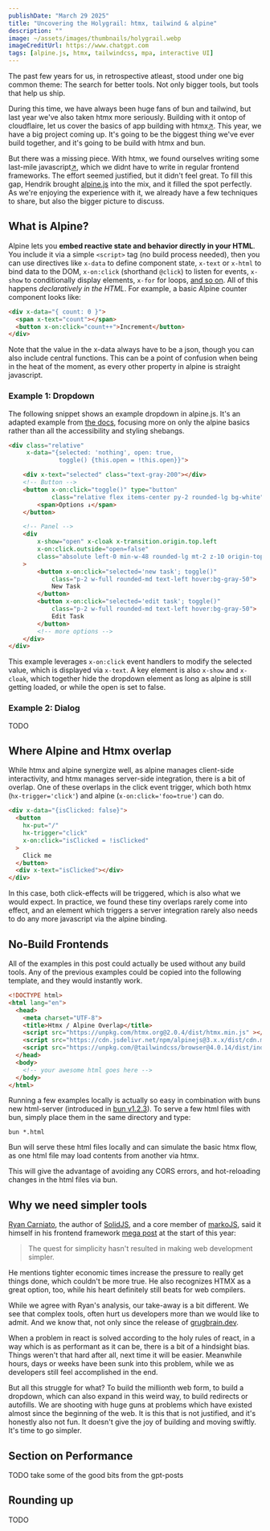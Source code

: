 ```yaml
---
publishDate: "March 29 2025"
title: "Uncovering the Holygrail: htmx, tailwind & alpine"
description: ""
image: ~/assets/images/thumbnails/holygrail.webp
imageCreditUrl: https://www.chatgpt.com
tags: [alpine.js, htmx, tailwindcss, mpa, interactive UI]
---
```


The past few years for us, in retrospective atleast, stood under one big common theme: The search
for better tools. Not only bigger tools, but tools that help us ship.

During this time, we have always been huge fans of bun and tailwind, but last year we've also
taken htmx more seriously. Building with it ontop of cloudflaire, let us cover the basics of app
building with htmx[↗](/post/howto-htmx-astrodb-astrossr). This year, we have a big project coming
up. It's going to be the biggest thing we've ever build together, and it's going to be build with
htmx and bun.

But there was a missing piece. With htmx, we found ourselves writing some last-mile
javascript[↗](/post/howto-htmx-astrodb-astrossr#is-htmx-the-ultimate-choice), which we didnt have
to write in regular frontend frameworks. The effort seemed justified, but it didn't feel great. To
fill this gap, Hendrik brought [alpine.js](https://alpinejs.dev/) into the mix, and it filled the
spot perfectly. As we're enjoying the experience with it, we already have a few techniques to
share, but also the bigger picture to discuss.

## What is Alpine?

Alpine lets you **embed reactive state and behavior directly in your HTML**. You include it via a
simple `<script>` tag (no build process needed), then you can use directives like `x-data` to
define component state, `x-text` or `x-html` to bind data to the DOM, `x-on:click` (shorthand
`@click`) to listen for events, `x-show` to conditionally display elements, `x-for` for loops,
[and so on](https://alpinejs.dev/start-here). All of this happens *declaratively in the HTML*. For
example, a basic Alpine counter component looks like:

```html
<div x-data="{ count: 0 }">
  <span x-text="count"></span>
  <button x-on:click="count++">Increment</button>
</div>
```

Note that the value in the x-data always have to be a json, though you can also include central
functions. This can be a point of confusion when being in the heat of the moment, as every other
property in alpine is straight javascript.

### Example 1: Dropdown

The following snippet shows an example dropdown in alpine.js. It's an adapted example from [the
docs](https://alpinejs.dev/component/dropdown), focusing more on only the alpine basics rather
than all the accessibility and styling shebangs.

```html
<div class="relative"
     x-data="{selected: 'nothing', open: true,
              toggle() {this.open = !this.open}}">

    <div x-text="selected" class="text-gray-200"></div>
    <!-- Button -->
    <button x-on:click="toggle()" type="button"
            class="relative flex items-center py-2 rounded-lg bg-white">
        <span>Options ↓</span>
    </button>

    <!-- Panel -->
    <div
        x-show="open" x-cloak x-transition.origin.top.left
        x-on:click.outside="open=false"
        class="absolute left-0 min-w-48 rounded-lg mt-2 z-10 origin-top-left bg-white text-gray-800"
    >
        <button x-on:click="selected='new task'; toggle()"
            class="p-2 w-full rounded-md text-left hover:bg-gray-50">
            New Task
        </button>
        <button x-on:click="selected='edit task'; toggle()"
            class="p-2 w-full rounded-md text-left hover:bg-gray-50">
            Edit Task
        </button>
        <!-- more options -->
    </div>
</div>
```

This example leverages `x-on:click` event handlers to modify the selected value, which is
displayed via `x-text`. A key element is also `x-show` and `x-cloak`, which together hide the
dropdown element as long as alpine is still getting loaded, or while the open is set to false.

### Example 2: Dialog

TODO

## Where Alpine and Htmx overlap

While htmx and alpine synergize well, as alpine manages client-side interactivity, and htmx
manages server-side integration, there is a bit of overlap. One of these overlaps in the click
event trigger, which both htmx (`hx-trigger='click'`) and alpine (`x-on:click='foo=true'`) can do.

```html
<div x-data="{isClicked: false}">
  <button
    hx-put="/"
    hx-trigger="click"
    x-on:click="isClicked = !isClicked"
  >
    Click me
  </button>
  <div x-text="isClicked"></div>
</div>
```

In this case, both click-effects will be triggered, which is also what we would expect. In
practice, we found these tiny overlaps rarely come into effect, and an element which triggers a
server integration rarely also needs to do any more javascript via the alpine binding.

## No-Build Frontends

All of the examples in this post could actually be used without any build tools. Any of the
previous examples could be copied into the following template, and they would instantly work.

```html
<!DOCTYPE html>
<html lang="en">
  <head>
    <meta charset="UTF-8">
    <title>Htmx / Alpine Overlap</title>
    <script src="https://unpkg.com/htmx.org@2.0.4/dist/htmx.min.js" ></script>
    <script src="https://cdn.jsdelivr.net/npm/alpinejs@3.x.x/dist/cdn.min.js" defer></script>
    <script src="https://unpkg.com/@tailwindcss/browser@4.0.14/dist/index.global.js" ></script>
  </head>
  <body>
    <!-- your awesome html goes here -->
  </body>
</html>
```

Running a few examples locally is actually so easy in combination with buns new html-server
(introduced in [bun v1.2.3](https://bun.sh/blog/bun-v1.2.3)). To serve a few html files with bun,
simply place them in the same directory and type:

```
bun *.html
```

Bun will serve these html files locally and can simulate the basic htmx flow, as one html file may
load contents from another via htmx.

This will give the advantage of avoiding any CORS errors, and hot-reloading changes in the html
files via bun.


## Why we need simpler tools

[Ryan Carniato](https://x.com/RyanCarniato), the author of [SolidJS](https://www.solidjs.com/),
and a core member of [markoJS](https://markojs.com/), said it himself in his frontend framework
[mega post](https://dev.to/this-is-learning/javascript-frameworks-heading-into-2025-hkb) at the
start of this year:

> The quest for simplicity hasn't resulted in making web development simpler.

He mentions tighter economic times increase the pressure to really get things done, which couldn't
be more true. He also recognizes HTMX as a great option, too, while his heart definitely still
beats for web compilers.

While we agree with Ryan's analysis, our take-away is a bit different. We see that complex tools,
often hurt us developers more than we would like to admit. And we know that, not only since the
release of [grugbrain.dev](https://grugbrain.dev/).

When a problem in react is solved according to the holy rules of react, in a way which is as
performant as it can be, there is a bit of a hindsight bias. Things weren't that hard after all,
next time it will be easier. Meanwhile hours, days or weeks have been sunk into this problem,
while we as developers still feel accomplished in the end.

But all this struggle for what? To build the millionth web form, to build a dropdown, which can
also expand in this weird way, to build redirects or autofills. We are shooting with huge guns at
problems which have existed almost since the beginning of the web. It is this that is not
justified, and it's honestly also not fun. It doesn't give the joy of building and moving
swiftly. It's time to go simpler.

## Section on Performance

TODO take some of the good bits from the gpt-posts

## Rounding up

TODO
